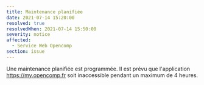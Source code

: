 ```yaml
---
title: Maintenance planifiée
date: 2021-07-14 15:20:00
resolved: true
resolvedWhen: 2021-07-14 15:50:00
severity: notice
affected:
  - Service Web Opencomp
section: issue
---
```


Une maintenance planifiée est programmée. Il est prévu que l'application https://my.opencomp.fr soit inaccessible pendant un maximum de 4 heures.
